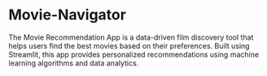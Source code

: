 # Movie-Navigator
The Movie Recommendation App is a data-driven film discovery tool that helps users find the best movies based on their preferences. Built using Streamlit, this app provides personalized recommendations using machine learning algorithms and data analytics.
